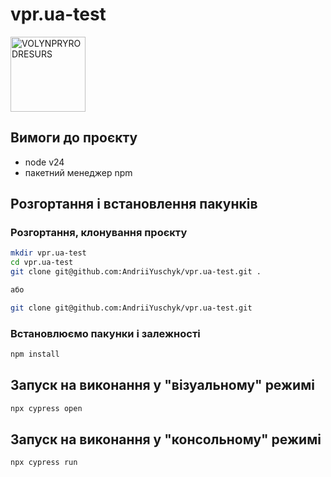 # vpr.ua-test

<img alt="VOLYNPRYRODRESURS" src="https://vpr.company/sites/default/files/logo-3.png" height="120px">

## Вимоги до проєкту

- node v24
- пакетний менеджер npm

## Розгортання і встановлення пакунків

### Розгортання, клонування проєкту

```bash
mkdir vpr.ua-test
cd vpr.ua-test
git clone git@github.com:AndriiYuschyk/vpr.ua-test.git .

або

git clone git@github.com:AndriiYuschyk/vpr.ua-test.git
```

### Встановлюємо пакунки і залежності

```bash
npm install
```

## Запуск на виконання у "візуальному" режимі

```bash
npx cypress open
```

## Запуск на виконання у "консольному" режимі

```bash
npx cypress run
```
